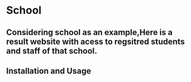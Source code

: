 # School

Considering school as an example,Here is a result website with acess to regsitred students and staff of that school.
----
## Installation and Usage
